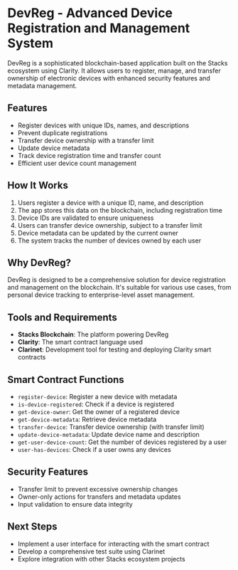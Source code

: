 # DevReg - Advanced Device Registration and Management System

DevReg is a sophisticated blockchain-based application built on the Stacks ecosystem using Clarity. It allows users to register, manage, and transfer ownership of electronic devices with enhanced security features and metadata management.

## Features

- Register devices with unique IDs, names, and descriptions
- Prevent duplicate registrations
- Transfer device ownership with a transfer limit
- Update device metadata
- Track device registration time and transfer count
- Efficient user device count management

## How It Works

1. Users register a device with a unique ID, name, and description
2. The app stores this data on the blockchain, including registration time
3. Device IDs are validated to ensure uniqueness
4. Users can transfer device ownership, subject to a transfer limit
5. Device metadata can be updated by the current owner
6. The system tracks the number of devices owned by each user

## Why DevReg?

DevReg is designed to be a comprehensive solution for device registration and management on the blockchain. It's suitable for various use cases, from personal device tracking to enterprise-level asset management.

## Tools and Requirements

- **Stacks Blockchain**: The platform powering DevReg
- **Clarity**: The smart contract language used
- **Clarinet**: Development tool for testing and deploying Clarity smart contracts

## Smart Contract Functions

- `register-device`: Register a new device with metadata
- `is-device-registered`: Check if a device is registered
- `get-device-owner`: Get the owner of a registered device
- `get-device-metadata`: Retrieve device metadata
- `transfer-device`: Transfer device ownership (with transfer limit)
- `update-device-metadata`: Update device name and description
- `get-user-device-count`: Get the number of devices registered by a user
- `user-has-devices`: Check if a user owns any devices

## Security Features

- Transfer limit to prevent excessive ownership changes
- Owner-only actions for transfers and metadata updates
- Input validation to ensure data integrity

## Next Steps

- Implement a user interface for interacting with the smart contract
- Develop a comprehensive test suite using Clarinet
- Explore integration with other Stacks ecosystem projects